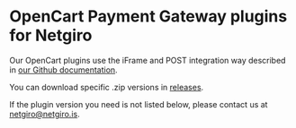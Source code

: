 # OpenCart Payment Gateway plugins for Netgiro
Our OpenCart plugins use the iFrame and POST integration way described in [our Github documentation](https://netgiro.github.io/).

You can download specific .zip versions in [releases](https://github.com/netgiro/opencart-plugin/releases).

If the plugin version you need is not listed below, please contact us at netgiro@netgiro.is.
